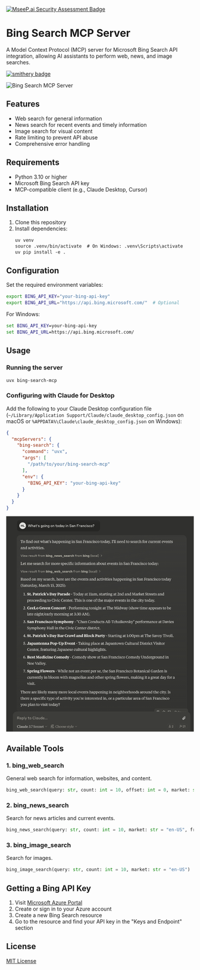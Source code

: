 [![MseeP.ai Security Assessment Badge](https://mseep.net/pr/leehanchung-bing-search-mcp-badge.png)](https://mseep.ai/app/leehanchung-bing-search-mcp)

# Bing Search MCP Server

A Model Context Protocol (MCP) server for Microsoft Bing Search API integration, allowing AI assistants to perform web, news, and image searches.

[![smithery badge](https://smithery.ai/badge/@leehanchung/bing-search-mcp)](https://smithery.ai/server/@leehanchung/bing-search-mcp)

![Bing Search MCP Server](assets/mcp_server_bing.png)


## Features

- Web search for general information
- News search for recent events and timely information
- Image search for visual content
- Rate limiting to prevent API abuse
- Comprehensive error handling

## Requirements

- Python 3.10 or higher
- Microsoft Bing Search API key
- MCP-compatible client (e.g., Claude Desktop, Cursor)

## Installation

1. Clone this repository
2. Install dependencies:
   ```
   uv venv
   source .venv/bin/activate  # On Windows: .venv\Scripts\activate
   uv pip install -e .
   ```

## Configuration

Set the required environment variables:

```bash
export BING_API_KEY="your-bing-api-key"
export BING_API_URL="https://api.bing.microsoft.com/"  # Optional
```

For Windows:
```cmd
set BING_API_KEY=your-bing-api-key
set BING_API_URL=https://api.bing.microsoft.com/
```

## Usage

### Running the server

```
uvx bing-search-mcp
```

### Configuring with Claude for Desktop

Add the following to your Claude Desktop configuration file (`~/Library/Application Support/Claude/claude_desktop_config.json` on macOS or `%APPDATA%\Claude\claude_desktop_config.json` on Windows):

```json
{
  "mcpServers": {
    "bing-search": {
      "command": "uvx",
      "args": [
        "/path/to/your/bing-search-mcp"
      ],
      "env": {
        "BING_API_KEY": "your-bing-api-key"
      }
    }
  }
}
```
![Claude Code Bing Search MCP](assets/claude_bing_search.png)

## Available Tools

### 1. bing_web_search
General web search for information, websites, and content.

```python
bing_web_search(query: str, count: int = 10, offset: int = 0, market: str = "en-US")
```

### 2. bing_news_search
Search for news articles and current events.

```python
bing_news_search(query: str, count: int = 10, market: str = "en-US", freshness: str = "Day")
```

### 3. bing_image_search
Search for images.

```python
bing_image_search(query: str, count: int = 10, market: str = "en-US")
```

## Getting a Bing API Key

1. Visit [Microsoft Azure Portal](https://portal.azure.com/)
2. Create or sign in to your Azure account
3. Create a new Bing Search resource
4. Go to the resource and find your API key in the "Keys and Endpoint" section

## License

[MIT License](LICENSE)
